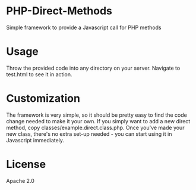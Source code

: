 PHP-Direct-Methods
==================

Simple framework to provide a Javascript call for PHP methods

# Usage

Throw the provided code into any directory on your server. Navigate to test.html to see it in action.

# Customization

The framework is very simple, so it should be pretty easy to find the code change needed to make it your own. If you simply want to add a new direct method, copy classes/example.direct.class.php. Once you've made your new class, there's no extra set-up needed - you can start using it in Javascript immediately.

# License

Apache 2.0